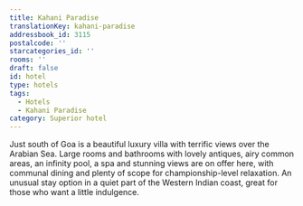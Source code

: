 ```yaml
---
title: Kahani Paradise
translationKey: kahani-paradise
addressbook_id: 3115
postalcode: ''
starcategories_id: ''
rooms: ''
draft: false
id: hotel
type: hotels
tags:
  - Hotels
  - Kahani Paradise
category: Superior hotel
---
```

Just south of Goa is a beautiful luxury villa with terrific views over the Arabian Sea. Large rooms and bathrooms with lovely antiques, airy common areas, an infinity pool, a spa and stunning views are on offer here, with communal dining and plenty of scope for championship-level relaxation. An unusual stay option in a quiet part of the Western Indian coast, great for those who want a little indulgence.